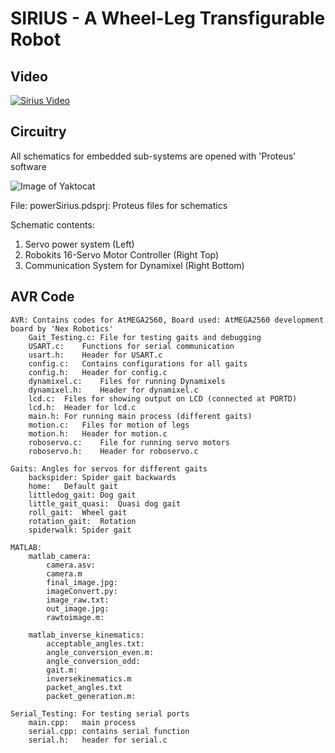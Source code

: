 # SIRIUS - A Wheel-Leg Transfigurable Robot


## Video

[![Sirius Video](http://img.youtube.com/vi/tceGkQNUUpM/0.jpg)](https://youtu.be/tceGkQNUUpM)



## Circuitry

All schematics for embedded sub-systems are opened with 'Proteus' software

![Image of Yaktocat](https://commons.wikimedia.org/wiki/File:Sirius-ckt.JPG)

File: powerSirius.pdsprj: Proteus files for schematics

Schematic contents: 
1. Servo power system (Left)
2. Robokits 16-Servo Motor Controller (Right Top)
3. Communication System for Dynamixel (Right Bottom)


## AVR Code
	AVR: Contains codes for AtMEGA2560, Board used: AtMEGA2560 development 		board by 'Nex Robotics'
		Gait_Testing.c: File for testing gaits and debugging
		USART.c:	Functions for serial communication
		usart.h: 	Header for USART.c
		config.c:	Contains configurations for all gaits
		config.h: 	Header for config.c
		dynamixel.c:	Files for running Dynamixels
		dynamixel.h: 	Header for dynamixel.c
		lcd.c:	Files for showing output on LCD (connected at PORTD)	
		lcd.h:	Header for lcd.c
		main.h: For running main process (different gaits)
		motion.c:	Files for motion of legs
		motion.h: 	Header for motion.c
		roboservo.c:	File for running servo motors
		roboservo.h: 	Header for roboservo.c

	Gaits: Angles for servos for different gaits
		backspider:	Spider gait backwards
		home:	Default gait
		littledog_gait:	Dog gait
		little_gait_quasi:	Quasi dog gait
		roll_gait:	Wheel gait
		rotation_gait:	Rotation
		spiderwalk:	Spider gait

	MATLAB: 
		matlab_camera:
			camera.asv:
			camera.m
			final_image.jpg:
			imageConvert.py:
			image_raw.txt:
			out_image.jpg:
			rawtoimage.m:

		matlab_inverse_kinematics:
			acceptable_angles.txt:
			angle_conversion_even.m:
			angle_conversion_odd:
			gait.m:
			inversekinematics.m
			packet_angles.txt
			packet_generation.m:

	Serial_Testing: For testing serial ports 
		main.cpp:	main process
		serial.cpp:	contains serial function
		serial.h:	header for serial.c



